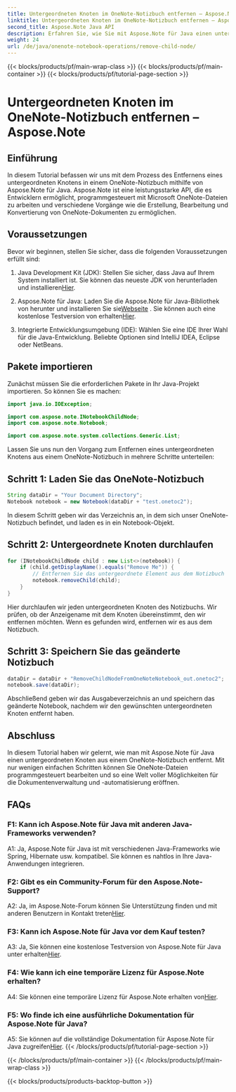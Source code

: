 ```yaml
---
title: Untergeordneten Knoten im OneNote-Notizbuch entfernen – Aspose.Note
linktitle: Untergeordneten Knoten im OneNote-Notizbuch entfernen – Aspose.Note
second_title: Aspose.Note Java API
description: Erfahren Sie, wie Sie mit Aspose.Note für Java einen untergeordneten Knoten aus einem OneNote-Notizbuch entfernen. Befolgen Sie unsere Schritt-für-Schritt-Anleitung für eine reibungslose Dokumentenbearbeitung.
weight: 24
url: /de/java/onenote-notebook-operations/remove-child-node/
---
```


{{< blocks/products/pf/main-wrap-class >}}
{{< blocks/products/pf/main-container >}}
{{< blocks/products/pf/tutorial-page-section >}}

# Untergeordneten Knoten im OneNote-Notizbuch entfernen – Aspose.Note

## Einführung

In diesem Tutorial befassen wir uns mit dem Prozess des Entfernens eines untergeordneten Knotens in einem OneNote-Notizbuch mithilfe von Aspose.Note für Java. Aspose.Note ist eine leistungsstarke API, die es Entwicklern ermöglicht, programmgesteuert mit Microsoft OneNote-Dateien zu arbeiten und verschiedene Vorgänge wie die Erstellung, Bearbeitung und Konvertierung von OneNote-Dokumenten zu ermöglichen.

## Voraussetzungen

Bevor wir beginnen, stellen Sie sicher, dass die folgenden Voraussetzungen erfüllt sind:

1.  Java Development Kit (JDK): Stellen Sie sicher, dass Java auf Ihrem System installiert ist. Sie können das neueste JDK von herunterladen und installieren[Hier](https://www.oracle.com/java/technologies/javase-jdk15-downloads.html).

2.  Aspose.Note für Java: Laden Sie die Aspose.Note für Java-Bibliothek von herunter und installieren Sie sie[Webseite](https://purchase.aspose.com/buy) . Sie können auch eine kostenlose Testversion von erhalten[Hier](https://releases.aspose.com/).

3. Integrierte Entwicklungsumgebung (IDE): Wählen Sie eine IDE Ihrer Wahl für die Java-Entwicklung. Beliebte Optionen sind IntelliJ IDEA, Eclipse oder NetBeans.

## Pakete importieren

Zunächst müssen Sie die erforderlichen Pakete in Ihr Java-Projekt importieren. So können Sie es machen:

```java
import java.io.IOException;

import com.aspose.note.INotebookChildNode;
import com.aspose.note.Notebook;

import com.aspose.note.system.collections.Generic.List;
```

Lassen Sie uns nun den Vorgang zum Entfernen eines untergeordneten Knotens aus einem OneNote-Notizbuch in mehrere Schritte unterteilen:

## Schritt 1: Laden Sie das OneNote-Notizbuch

```java
String dataDir = "Your Document Directory";
Notebook notebook = new Notebook(dataDir + "test.onetoc2");
```

In diesem Schritt geben wir das Verzeichnis an, in dem sich unser OneNote-Notizbuch befindet, und laden es in ein Notebook-Objekt.

## Schritt 2: Untergeordnete Knoten durchlaufen

```java
for (INotebookChildNode child : new List<>(notebook)) {
    if (child.getDisplayName().equals("Remove Me")) {
        // Entfernen Sie das untergeordnete Element aus dem Notizbuch
        notebook.removeChild(child);
    }
}
```

Hier durchlaufen wir jeden untergeordneten Knoten des Notizbuchs. Wir prüfen, ob der Anzeigename mit dem Knoten übereinstimmt, den wir entfernen möchten. Wenn es gefunden wird, entfernen wir es aus dem Notizbuch.

## Schritt 3: Speichern Sie das geänderte Notizbuch

```java
dataDir = dataDir + "RemoveChildNodeFromOneNoteNotebook_out.onetoc2";
notebook.save(dataDir);
```

Abschließend geben wir das Ausgabeverzeichnis an und speichern das geänderte Notebook, nachdem wir den gewünschten untergeordneten Knoten entfernt haben.

## Abschluss

In diesem Tutorial haben wir gelernt, wie man mit Aspose.Note für Java einen untergeordneten Knoten aus einem OneNote-Notizbuch entfernt. Mit nur wenigen einfachen Schritten können Sie OneNote-Dateien programmgesteuert bearbeiten und so eine Welt voller Möglichkeiten für die Dokumentenverwaltung und -automatisierung eröffnen.

## FAQs

### F1: Kann ich Aspose.Note für Java mit anderen Java-Frameworks verwenden?

A1: Ja, Aspose.Note für Java ist mit verschiedenen Java-Frameworks wie Spring, Hibernate usw. kompatibel. Sie können es nahtlos in Ihre Java-Anwendungen integrieren.

### F2: Gibt es ein Community-Forum für den Aspose.Note-Support?

A2: Ja, im Aspose.Note-Forum können Sie Unterstützung finden und mit anderen Benutzern in Kontakt treten[Hier](https://forum.aspose.com/c/note/28).

### F3: Kann ich Aspose.Note für Java vor dem Kauf testen?

 A3: Ja, Sie können eine kostenlose Testversion von Aspose.Note für Java unter erhalten[Hier](https://releases.aspose.com/).

### F4: Wie kann ich eine temporäre Lizenz für Aspose.Note erhalten?

 A4: Sie können eine temporäre Lizenz für Aspose.Note erhalten von[Hier](https://purchase.aspose.com/temporary-license/).

### F5: Wo finde ich eine ausführliche Dokumentation für Aspose.Note für Java?

 A5: Sie können auf die vollständige Dokumentation für Aspose.Note für Java zugreifen[Hier](https://reference.aspose.com/note/java/).
{{< /blocks/products/pf/tutorial-page-section >}}

{{< /blocks/products/pf/main-container >}}
{{< /blocks/products/pf/main-wrap-class >}}

{{< blocks/products/products-backtop-button >}}
